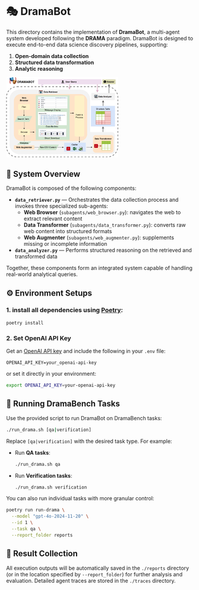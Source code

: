# 🎭 DramaBot

This directory contains the implementation of **DramaBot**, a multi-agent system developed following the **DRAMA** paradigm. DramaBot is designed to execute end-to-end data science discovery pipelines, supporting:

1. **Open-domain data collection**
2. **Structured data transformation**
3. **Analytic reasoning**

<img src="../assets/dramabot.png" alt="DramaBot Architecture" width="60%"/>


## 🧠 System Overview

DramaBot is composed of the following components:

- **`data_retriever.py`** — Orchestrates the data collection process and invokes three specialized sub-agents:
  - **Web Browser** (`subagents/web_browser.py`): navigates the web to extract relevant content
  - **Data Transformer** (`subagents/data_transformer.py`): converts raw web content into structured formats
  - **Web Augmenter** (`subagents/web_augmenter.py`): supplements missing or incomplete information
- **`data_analyzer.py`** — Performs structured reasoning on the retrieved and transformed data

Together, these components form an integrated system capable of handling real-world analytical queries.

## ⚙️ Environment Setups

### 1. install all dependencies using [Poetry](https://python-poetry.org/):

```bash
poetry install
```
### 2. Set OpenAI API Key

Get an [OpenAI API key](https://platform.openai.com/api-keys) and include the following in your `.env` file:

```env
OPENAI_API_KEY=your_openai-api-key
```

or set it directly in your environment:

```bash
export OPENAI_API_KEY=your-openai-api-key
```

## 🚀 Running DramaBench Tasks

Use the provided script to run DramaBot on DramaBench tasks:

```bash
./run_drama.sh [qa|verification]
```

Replace `[qa|verification]` with the desired task type. For example:

- Run **QA tasks**:
  ```bash
  ./run_drama.sh qa
  ```

- Run **Verification tasks**:
  ```bash
  ./run_drama.sh verification
  ```

You can also run individual tasks with more granular control:

```bash
poetry run run-drama \
  --model "gpt-4o-2024-11-20" \
  --id 1 \
  --task qa \
  --report_folder reports
```

## 📁 Result Collection

All execution outputs will be automatically saved in the `./reports` directory (or in the location specified by `--report_folder`) for further analysis and evaluation. Detailed agent traces are stored in the `./traces` directory.

